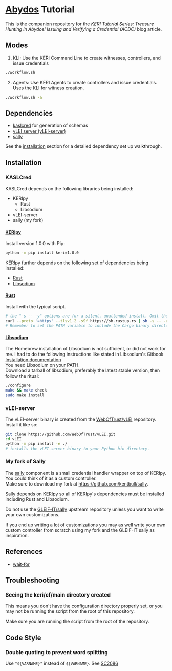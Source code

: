 # [Abydos](https://en.wikipedia.org/wiki/Abydos,_Egypt) Tutorial

This is the companion repository for the *KERI Tutorial Series: Treasure Hunting in Abydos! Issuing and Verifying a Credential (ACDC)* blog article.

## Modes

1. KLI: Use the KERI Command Line to create witnesses, controllers, and issue credentials
```bash
./workflow.sh
```
2. Agents: Use KERI Agents to create controllers and issue credentials. Uses the KLI for witness creation.
```bash
./workflow.sh -a
```

## Dependencies

- [kaslcred](https://pypi.org/project/kaslcred/) for generation of schemas
- [vLEI server (vLEI-server)](https://github.com/WebOfTrust/vLEI)
- [sally](https://github.com/kentbull/sally)

See the [installation](#installation) section for a detailed dependency set up walkthrough.

## Installation

### KASLCred

KASLCred depends on the following libraries being installed:
- KERIpy
  - Rust
  - Libsodium
- vLEI-server
- sally (my fork)

#### [KERIpy](https://github.com/WebOfTrust/keripy)

Install version 1.0.0 with Pip:
```bash
python -m pip install keri=1.0.0
``` 

KERIpy further depends on the following set of dependencies being installed:
- [Rust](#rust)
- [Libsodium](#libsodium)

#### [Rust](https://www.rust-lang.org/tools/install)

Install with the typical script. 
```bash
# the "-s -- -y" options are for a silent, unattended install. Omit them if you want to configure the install.
curl --proto '=https' --tlsv1.2 -sSf https://sh.rustup.rs | sh -s -- -y
# Remember to set the PATH variable to include the Cargo binary directory like so:  PATH="$HOME/.cargo/bin:$PATH
```

#### [Libsodium](https://libsodium.gitbook.io/doc/installation)

The Homebrew installation of Libsodium is not sufficient, or did not work for me. I had to do the following instructions like stated in Libsodium's Gitbook [Installation documentation](https://libsodium.gitbook.io/doc/installation) \
You need Libsodium on your PATH.\
Download a tarball of libsodium, preferably the latest stable version, then follow the ritual:
```bash
./configure
make && make check
sudo make install
```

### vLEI-server

The vLEI-server binary is created from the [WebOfTrust/vLEI](https://github.com/WebOfTrust/vLEI) repository.\
Install it like so:
```bash 
git clone https://github.com/WebOfTrust/vLEI.git
cd vLEI
python -m pip install -e ./
# installs the vLEI-server binary to your Python bin directory.
```

### My fork of Sally

The [sally](https://github.com/kentbull/sally) component is a small credential handler wrapper on top of KERIpy.\
You could think of it as a custom controller.\
Make sure to download my fork at https://github.com/kentbull/sally.

Sally depends on [KERIpy](#keripy) so all of KERIpy's dependencies must be installed including Rust and Libsodium.

Do not use the [GLEIF-IT/sally](https://github.com/GLEIF-IT/sally) upstream repository unless you want to write your own customizations.

If you end up writing a lot of customizations you may as well write your own custom controller from scratch using my fork and the GLEIF-IT sally as inspiration.

## References
- [wait-for](https://github.com/eficode/wait-for)

## Troubleshooting

### Seeing the keri/cf/main directory created

This means you don't have the configuration directory properly set, or you may not be running the script from the root of this repository.

Make sure you are running the script from the root of the repository.


## Code Style

### Double quoting to prevent word splitting

Use `"${VARNAME}"` instead of `${VARNAME}`. See [SC2086](https://github.com/koalaman/shellcheck/wiki/SC2086)